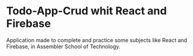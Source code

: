 # Todo-App-Crud whit React and Firebase 
Application made to complete and practice some subjects like React and Firebase, in Assembler School of Technology.
